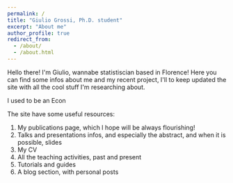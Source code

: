 ```yaml
---
permalink: /
title: "Giulio Grossi, Ph.D. student"
excerpt: "About me"
author_profile: true
redirect_from: 
  - /about/
  - /about.html
---
```

Hello there! I'm Giulio, wannabe statistiscian based in Florence! 
Here you can find some infos about me and my recent project, I'll to keep updated the site with all the cool stuff I'm researching about.

I used to be an Econ

The site have some useful resources: 

1. My publications page, which I hope will be always flourishing!
2. Talks and presentations infos, and especially the abstract, and when it is possible, slides
3. My CV
4. All the teaching activities, past and present
5. Tutorials and guides
6. A blog section, with personal posts 


